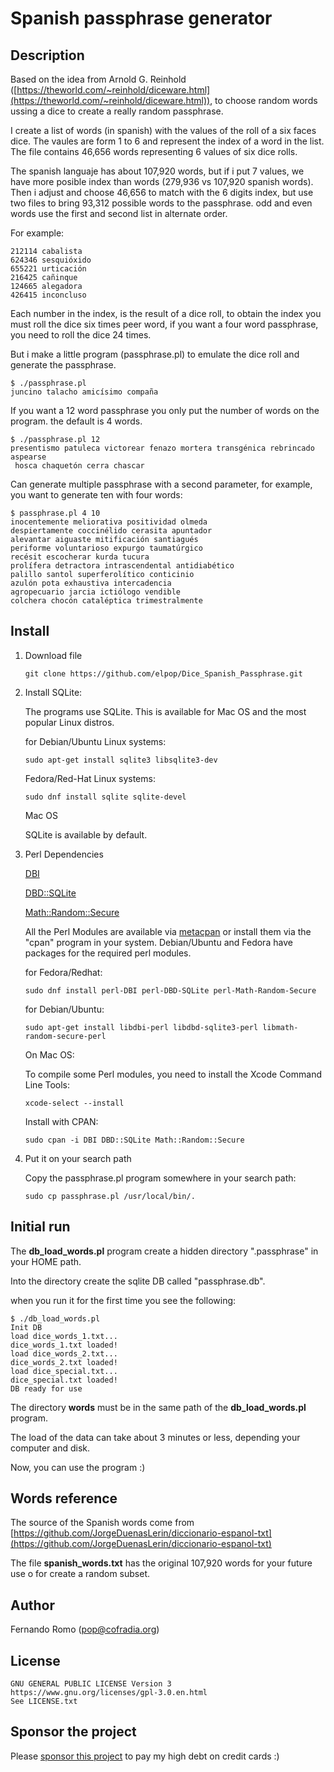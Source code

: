 # Spanish passphrase generator

## Description

Based on the idea from Arnold G. Reinhold ([https://theworld.com/~reinhold/diceware.html](https://theworld.com/~reinhold/diceware.html)), to choose random words ussing a dice to create a really random passphrase.

I create a list of words (in spanish) with the values of the roll of a six faces dice. The vaules are form 1 to 6 and represent the index of a word in the list. The file contains 46,656 words representing 6 values of six dice rolls.

The spanish languaje has about 107,920 words, but if i put 7 values, we have more posible index than words (279,936 vs 107,920 spanish words). Then i adjust and choose 46,656 to match with the 6 digits index, but use two files to bring 93,312 possible words to the passphrase. odd and even words use the first and second list in alternate order.

For example:

```
212114 cabalista
624346 sesquióxido
655221 urticación
216425 cañinque
124665 alegadora
426415 inconcluso
```

Each number in the index, is the result of a dice roll, to obtain the index you must roll the dice six times peer word, if you want a four word passphrase, you need to roll the dice 24 times.

But i make a little program (passphrase.pl) to emulate the dice roll and generate the passphrase.

```
$ ./passphrase.pl
juncino talacho amicísimo compaña
```

If you want a 12 word passphrase you only put the number of words on the program. the default is 4 words.

```
$ ./passphrase.pl 12
presentismo patuleca victorear fenazo mortera transgénica rebrincado aspearse
 hosca chaquetón cerra chascar

```

Can generate multiple passphrase with a second parameter, for example, you want to generate ten with four words:

```
$ passphrase.pl 4 10
inocentemente meliorativa positividad olmeda 
despiertamente coccinélido cerasita apuntador 
alevantar aiguaste mitificación santiagués 
periforme voluntarioso expurgo taumatúrgico 
recésit escocherar kurda tucura 
prolífera detractora intrascendental antidiabético 
palillo santol superferolítico conticinio 
azulón pota exhaustiva intercadencia 
agropecuario jarcia ictiólogo vendible 
colchera chocón cataléptica trimestralmente 
```

## Install

1. Download file

    ```
    git clone https://github.com/elpop/Dice_Spanish_Passphrase.git
    ```

2. Install SQLite:

   The programs use SQLite. This is available for Mac OS and the most popular Linux distros.

    for Debian/Ubuntu Linux systems:

    ```
    sudo apt-get install sqlite3 libsqlite3-dev
    ```

    Fedora/Red-Hat Linux systems:

    ```
    sudo dnf install sqlite sqlite-devel
    ```

    Mac OS

    SQLite is available by default.

3. Perl Dependencies

    [DBI](https://metacpan.org/pod/DBI)

    [DBD::SQLite](https://metacpan.org/pod/DBD::SQLite)

    [Math::Random::Secure](https://metacpan.org/pod/Math::Random::Secure)

    All the Perl Modules are available via [metacpan](https://metacpan.org) or install them via the "cpan" program in your system. Debian/Ubuntu and Fedora have packages for the required perl modules.

    for Fedora/Redhat:

    ```
    sudo dnf install perl-DBI perl-DBD-SQLite perl-Math-Random-Secure
    ```

    for Debian/Ubuntu:

    ```
    sudo apt-get install libdbi-perl libdbd-sqlite3-perl libmath-random-secure-perl
    ```

    On Mac OS:

    To compile some Perl modules, you need to install the
    Xcode Command Line Tools:

    ```
    xcode-select --install
    ```

    Install with CPAN:

    ```
    sudo cpan -i DBI DBD::SQLite Math::Random::Secure
    ```

4. Put it on your search path

    Copy the passphrase.pl program somewhere in your search path:

    ```
    sudo cp passphrase.pl /usr/local/bin/.
    ```

## Initial run

The **db\_load\_words.pl** program create a hidden directory ".passphrase" in your HOME path.

Into the directory create the sqlite DB called "passphrase.db".

when you run it for the first time you see the following:

```
$ ./db_load_words.pl
Init DB
load dice_words_1.txt...
dice_words_1.txt loaded!
load dice_words_2.txt...
dice_words_2.txt loaded!
load dice_special.txt...
dice_special.txt loaded!
DB ready for use
```
The directory **words** must be in the same path of the **db\_load\_words.pl** program.

The load of the data can take about 3 minutes or less, depending your computer and disk.

Now, you can use the program :)

## Words reference

The source of the Spanish words come from [https://github.com/JorgeDuenasLerin/diccionario-espanol-txt](https://github.com/JorgeDuenasLerin/diccionario-espanol-txt)

The file **spanish_words.txt** has the original 107,920 words for your future use o for  create a random subset.

## Author

   Fernando Romo (pop@cofradia.org)

## License

```
GNU GENERAL PUBLIC LICENSE Version 3
https://www.gnu.org/licenses/gpl-3.0.en.html
See LICENSE.txt
```

## Sponsor the project

Please [sponsor this project](https://github.com/sponsors/elpop) to pay my high debt on credit cards :)
